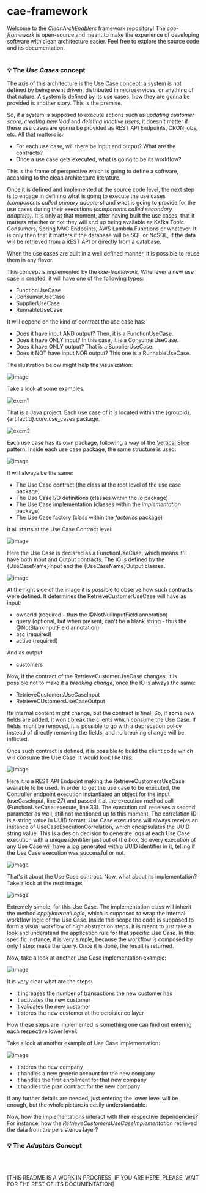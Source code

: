 # cae-framework
Welcome to the _CleanArchEnablers_ framework repository! The _cae-framework_ is open-source and meant to make the experience of developing software with clean architecture easier. Feel free to explore the source code and its documentation.
<br><br>

### 💡 The _Use Cases_ concept

The axis of this architecture is the Use Case concept: a system is not defined by being event driven, distributed in microservices, or anything of that nature. A system is defined by its use cases, how they are gonna be provided is another story. This is the premise. 

So, if a system is supposed to execute actions such as _updating customer score_, _creating new lead_ and _deleting inactive users_, it doesn't matter if these use cases are gonna be provided as REST API Endpoints, CRON jobs, etc. All that matters is:

- For each use case, will there be input and output? What are the contracts?
- Once a use case gets executed, what is going to be its workflow?

This is the frame of perspective which is going to define a software, according to the clean architecture literature. 

Once it is defined and implemented at the source code level, the next step is to engage in defining what is going to execute the use cases _(components called primary adapters)_ and what is going to provide for the use cases during their executions _(components called secondary adapters)_. It is only at that moment, after having built the use cases, that it matters whether or not they will end up being available as Kafka Topic Consumers, Spring MVC Endpoints, AWS Lambda Functions or whatever. It is only then that it matters if the database will be SQL or NoSQL, if the data will be retrieved from a REST API or directly from a database. 

When the use cases are built in a well defined manner, it is possible to reuse them in any flavor.

This concept is implemented by the _cae-framework_. Whenever a new use case is created, it will have one of the following types:

- FunctionUseCase
- ConsumerUseCase
- SupplierUseCase
- RunnableUseCase

It will depend on the kind of contract the use case has:

- Does it have input AND output? Then, it is a FunctionUseCase.
- Does it have ONLY input? In this case, it is a ConsumerUseCase.
- Does it have ONLY output? That is a SupplierUseCase.
- Does it NOT have input NOR output? This one is a RunnableUseCase.

The illustration below might help the visualization:
<br>

![image](https://github.com/clean-arch-enablers-project/cae-framework/assets/60593328/61ae50f2-be24-4713-8c8c-3294154154b5)

Take a look at some examples.

![exem1](https://github.com/clean-arch-enablers-project/cae-framework/assets/60593328/1590b936-8bb8-4947-95c6-491ce2318f4e)

That is a Java project. Each use case of it is located within the {groupId}.{artifactId}.core.use_cases package.

![exem2](https://github.com/clean-arch-enablers-project/cae-framework/assets/60593328/f9e83fec-44fa-49c4-bdb9-0d9c64d792c5)

Each use case has its own package, following a way of the [Vertical Slice](https://www.google.com/search?q=vertical+slice+architecture&sca_esv=28795b6719ac1a08&rlz=1C1CHZN_pt-BRBR983BR983&sxsrf=ACQVn092nOQkKhjbLAOFpUwi8dW_x09svQ%3A1711451608581&ei=2K0CZpyCI9TZ1sQPie226Ac&ved=0ahUKEwiczreJ5pGFAxXUrJUCHYm2DX0Q4dUDCBA&uact=5&oq=vertical+slice+architecture&gs_lp=Egxnd3Mtd2l6LXNlcnAiG3ZlcnRpY2FsIHNsaWNlIGFyY2hpdGVjdHVyZTIKEAAYgAQYigUYQzIIEAAYgAQYywEyCBAAGIAEGMsBMgUQABiABDIFEAAYgAQyBRAAGIAEMgUQABiABDIFEAAYgAQyBRAAGIAEMgUQABiABEjIFlCqAVj-FXAEeAGQAQCYAbYBoAGtEaoBBDAuMTS4AQPIAQD4AQGYAhKgAo4SwgIKEAAYRxjWBBiwA8ICDRAAGIAEGIoFGEMYsAPCAgYQABgWGB7CAggQABgWGB4YD5gDAIgGAZAGCpIHBDQuMTSgB8hb&sclient=gws-wiz-serp) pattern. Inside each use case package, the same structure is used:

![image](https://github.com/clean-arch-enablers-project/cae-framework/assets/60593328/f037cacf-7fe0-405e-be77-652e8a38d565)

It will always be the same:
- The Use Case contract (the class at the root level of the use case package)
- The Use Case I/O definitions (classes within the _io_ package)
- The Use Case implementation (classes within the _implementation_ package)
- The Use Case factory (class within the _factories_ package)

It all starts at the Use Case Contract level:

![image](https://github.com/clean-arch-enablers-project/cae-framework/assets/60593328/c0ca2394-556c-467c-a13b-292ba2375f10)

Here the Use Case is declared as a FunctionUseCase, which means it'll have both Input and Output contracts. The IO is defined by the {UseCaseName}Input and the {UseCaseName}Output classes.

![image](https://github.com/clean-arch-enablers-project/cae-framework/assets/60593328/773e073b-f692-4814-8f3d-8e5af770f336)

At the right side of the image it is possible to observe how such contracts were defined. It determines the RetrieveCustomerUseCase will have as input:

- ownerId (required - thus the @NotNullInputField annotation)
- query (optional, but when present, can't be a blank string - thus the @NotBlankInputField annotation)
- asc (required)
- active (required)

And as output:

- customers

Now, if the contract of the RetrieveCustomerUseCase changes, it is possible not to make it a _breaking change_, once the IO is always the same: 

- RetrieveCustomersUseCaseInput
- RetrieveCUstomersUseCaseOutput

Its internal content might change, but the contract is final. So, if some new fields are added, it won't break the clients which consume the Use Case. If fields might be removed, it is possible to go with a deprecation policy instead of directly removing the fields, and no breaking change will be inflicted.

Once such contract is defined, it is possible to build the client code which will consume the Use Case. It would look like this:

![image](https://github.com/clean-arch-enablers-project/cae-framework/assets/60593328/851f8f40-b14f-4ed4-a401-c94da21d0fe9)

Here it is a REST API Endpoint making the RetrieveCustomersUseCase available to be used. In order to get the use case to be executed, the Controller endpoint execution instantiated an object for the input (useCaseInput, line 27) and passed it at the execution method call (FunctionUseCase::execute, line 33). The execution call receives a second parameter as well, still not mentioned up to this moment. The correlation ID is a string value in UUID format. Use Case executions will always receive an instance of UseCaseExecutionCorrelation, which encapsulates the UUID string value. This is a design decision to generate logs at each Use Case execution with a unique identifier just out of the box. So every execution of any Use Case will have a log generated with a UUID identifier in it, telling if the Use Case execution was successful or not.

![image](https://github.com/clean-arch-enablers-project/cae-framework/assets/60593328/b328c58d-cbcf-410c-ad10-6d72e92bbcb5)

That's it about the Use Case contract. Now, what about its implementation? Take a look at the next image:

![image](https://github.com/clean-arch-enablers-project/cae-framework/assets/60593328/037a03a1-493d-46a3-90a6-e0c35739fb1c)

Extremely simple, for this Use Case. The implementation class will inherit the method _applyInternalLogic_, which is supposed to wrap the internal workflow logic of the Use Case. Inside this scope the code is supposed to form a visual workflow of high abstraction steps. It is meant to just take a look and understand the application rule for that specific Use Case. In this specific instance, it is very simple, because the workflow is composed by only 1 step: make the query. Once it is done, the result is returned.

Now, take a look at another Use Case implementation example:

![image](https://github.com/clean-arch-enablers-project/cae-framework/assets/60593328/8af67b14-9e64-49b9-aded-603d03a4567b)

It is very clear what are the steps:

- It increases the number of transactions the new customer has
- It activates the new customer
- It validates the new customer
- It stores the new customer at the persistence layer

How these steps are implemented is something one can find out entering each respective lower level. 

Take a look at another example of Use Case implementation:

![image](https://github.com/clean-arch-enablers-project/cae-framework/assets/60593328/4b4ffc8e-9cf6-4243-ab54-024138efa6d2)

- It stores the new company
- It handles a new generic account for the new company
- It handles the first enrollment for that new company
- It handles the plan contract for the new company

If any further details are needed, just entering the lower level will be enough, but the whole picture is easily understandable.

Now, how the implementations interact with their respective dependencies? For instance, how the _RetrieveCustomersUseCaseImplementation_ retrieved the data from the persistence layer?

### 💡 The _Adapters_ Concept

<br><br>

[THIS README IS A WORK IN PROGRESS. IF YOU ARE HERE, PLEASE, WAIT FOR THE REST OF ITS DOCUMENTATION]
